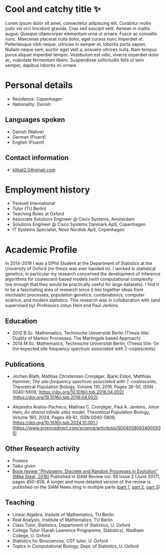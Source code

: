 # Cool and catchy title ✨
Lorem ipsum dolor sit amet, consectetur adipiscing elit. Curabitur mollis justo vel orci tincidunt gravida. Cras sed suscipit velit. Aenean in mattis augue. Quisque ullamcorper elementum urna ut ornare. Fusce ac convallis nunc. Maecenas placerat nulla dolor, eget cursus nunc imperdiet et. Pellentesque nibh neque, ultricies in semper et, lobortis porta sapien. Nullam neque sem, auctor eget velit a, posuere ultrices nulla. Nam tempus purus aliquet imperdiet tempor. Vestibulum est odio, viverra imperdiet dolor ac, vulputate fermentum libero. Suspendisse sollicitudin felis ut sem semper, dapibus lobortis mi ornare.


# Personal details
 * Residence: Copenhagen
 * Nationality: Danish

## Languages spoken
 * Danish (Native)
 * German (Fluent)
 * English (Fluent)

## Contact information
 * kitkat2.0@gmail.com


# Employment history
 * Parexell International
 * Tutor (TU Berlin)
 * Teaching Roles at Oxford
 * Associate Solutions Engineer @ Cisco Systems, Amsterdam
 * Solutions Engineer @ Cisco Systems Danmark ApS, Copenhagen
 * IT Systems Specialist, Novo Nordisk ApS, Copenhagen


# Academic Profile
In 2014-2019 I was a DPhil Student at the Department of Statistics at the University of Oxford (no thesis was ever handed in). I worked in statistical genetics; in particular my research concerned the development of inference algorithms for coalescent-based models (with computational complexity low enough that they would be practically useful for large datasets). I find it to be a fascinating area of research since it ties together ideas from stochastic processes, population genetics, combinatorics, computer science, and modern statistics. This research was in collaboration with (and supervised by) Professors Jotun Hein and Paul Jenkins.

## Education
 * 2012 B.Sc. Mathematics, Technische Universität Berlin (Thesis title: Duality of Markov Processes: The Martingale based Approach)
 * 2014 M.Sc. Mathematics, Technische Universität Berlin, (Thesis title: On the expected site frequency spectrum associated with Ξ-coalescents)

## Publications
 * Jochen Blath, Mathias Christensen Cronjäger, Bjarki Eldon, Matthias Hammer,
*The site-frequency spectrum associated with Ξ-coalescents*,
Theoretical Population Biology,
Volume 110,
2016,
Pages 36-50,
ISSN 0040-5809,
[https://doi.org/10.1016/j.tpb.2016.04.002](https://doi.org/10.1016/j.tpb.2016.04.002).

 * Alejandra Avalos-Pacheco, Mathias C. Cronjäger, Paul A. Jenkins, Jotun Hein,
*An almost infinite sites model*,
Theoretical Population Biology,
Volume 160,
2024,
Pages 49-61,
ISSN 0040-5809,
[https://doi.org/10.1016/j.tpb.2024.10.001.](https://www.sciencedirect.com/science/article/pii/S0040580924000935)

## Other Research activity
 * Posters
 * Talks given
 * [Book review "Phylogeny: Discrete and Random Processes in Evolution" (Mike Steel, 2016)](https://doi.org/10.1137/17N974355) Published in SIAM Review vol. 59 issue 2 (June 2017), pages 450-458. A longer and more detailed version of the review is published on the SIAM News blog in multiple parts ([part 1](https://www.siam.org/publications/siam-news/articles/book-review-phylogeny-discrete-and-random-processes-in-evolution-part-1/), [part 2](https://www.siam.org/publications/siam-news/articles/book-review-phylogeny-discrete-and-random-processes-in-evolution-part-2/), [part 3](https://www.siam.org/publications/siam-news/articles/book-review-phylogeny-discrete-and-random-processes-in-evolution-part-2/))

## Teaching
* Linear Algebra, Insitute of Mathematics, TU Berlin
* Real Analysis, Institute of Mathematics, TU Berlin
* Class Tutor, Statistics, Department of Statistics, U. Oxford
* College Tutor (Sarah Lawrence Programme, Statistics), Wadham College, U. Oxford
* Statistics for Biosciences, CDT tutor, U. Oxford
* Topics in Computational Biology, Dept. of Statistics, U. Oxford
